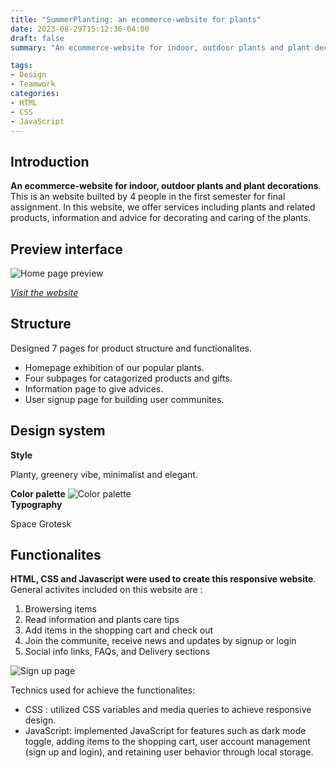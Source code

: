 ```yaml
---
title: "SummerPlanting: an ecommerce-website for plants"
date: 2023-08-29T15:12:36-04:00
draft: false
summary: "An ecommerce-website for indoor, outdoor plants and plant decorations"

tags:
- Design
- Teamwork
categories:
- HTML
- CSS
- JavaScript
---
```



## Introduction
**An ecommerce-website for indoor, outdoor plants and plant decorations**. 
This is an website builted by 4 people in the first semester for final assignment. In this website, we offer services including plants and related products, information and advice for decorating and caring of the plants.

## Preview interface
![Home page preview](/img/homepage.png)

*[Visit the website](https://coruscating-zuccutto-dc36f8.netlify.app/)*

## Structure
Designed 7 pages for product structure and functionalites.
- Homepage exhibition of our popular plants.
- Four subpages for catagorized products and gifts.
- Information page to give advices.
- User signup page for building user communites.

## Design system
**Style**   

Planty, greenery vibe, minimalist and elegant.  

**Color palette**
![Color palette](/img/color.png)   
**Typography**   

Space Grotesk

## Functionalites 
**HTML, CSS and Javascript were used to create this responsive website**. 
General activites included on this website are : 
1. Browersing items
2. Read information and plants care tips
3. Add items in the shopping cart and check out
4. Join the communite, receive news and updates by signup or login
5. Social info links, FAQs, and Delivery sections  

![Sign up page](/img/plantsignup.jpg)   

Technics used for achieve the functionalites:

- CSS : utilized CSS variables and media queries to achieve responsive design.
- JavaScript: implemented JavaScript for features such as dark mode toggle, adding items to the shopping cart, user account management (sign up and login), and retaining user behavior through local storage.

